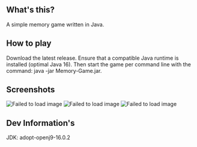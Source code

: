 ## What's this?
A simple memory game written in Java.

## How to play
Download the latest release. Ensure that a compatible Java runtime is installed (optimal Java 16). Then start the game per command line with the command: java -jar Memory-Game.jar.

## Screenshots
![Failed to load image](https://i.ibb.co/tXMzYzF/menu.png)
![Failed to load image](https://i.ibb.co/2gWPSss/game.png)
![Failed to load image](https://i.ibb.co/k8wrMJP/win.png)

## Dev Information's
JDK: adopt-openj9-16.0.2
